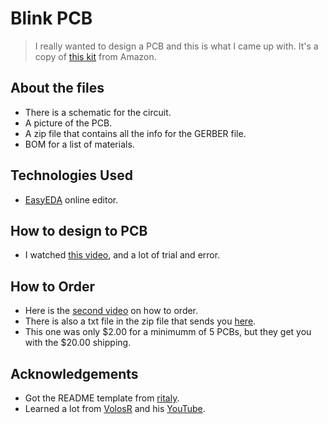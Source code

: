 # Blink PCB
> I really wanted to design a PCB and this is what I came up with. It's a copy of [this kit](https://www.amazon.com/Soldering-Electronics-Projects-Beginners-Electronic/dp/B017S00DJ2/ref=sr_1_1_sspa?gclid=Cj0KCQjwheyUBhD-ARIsAHJNM-N9SVTMwgUsSolK33_ot3CMvKtD43hRroDSQQUKsSgzvq0O3GrxCB4aAtQ6EALw_wcB&hvadid=580936993378&hvdev=c&hvlocphy=9032638&hvnetw=g&hvqmt=e&hvrand=16043670597574889874&hvtargid=kwd-410807753699&hydadcr=977_1014986911&keywords=solder+practice+kit&qid=1654355867&sr=8-1-spons&psc=1&smid=A3GF6NL7EKJZCM&spLa=ZW5jcnlwdGVkUXVhbGlmaWVyPUExS0hMMFNKV0dFQkM0JmVuY3J5cHRlZElkPUEwNTM2NjE2MTE5TUNNWTBURlc5RSZlbmNyeXB0ZWRBZElkPUEwNjk0MDY5M0ZETzZQUFBUNDBMUiZ3aWRnZXROYW1lPXNwX2F0ZiZhY3Rpb249Y2xpY2tSZWRpcmVjdCZkb05vdExvZ0NsaWNrPXRydWU=) from Amazon.


## About the files
* There is a schematic for the circuit.
* A picture of the PCB.
* A zip file that contains all the info for the GERBER file.
* BOM for a list of materials.


## Technologies Used
- [EasyEDA](https://easyeda.com/editor) online editor.


## How to design to PCB
- I watched [this video](https://youtu.be/q9fgMhfEzko), and a lot of trial and error.

## How to Order
- Here is the [second video](https://youtu.be/SGsfiHOE9Fk) on how to order.
- There is also a txt file in the zip file that sends you [here](https://docs.easyeda.com/en/PCB/Order-PCB).
- This one was only $2.00 for a minimumm of 5 PCBs, but they get you with the $20.00 shipping.


## Acknowledgements
- Got the README template from [ritaly](https://github.com/ritaly/README-cheatsheet).
- Learned a lot from [VolosR](https://github.com/VolosR) and his [YouTube](https://www.youtube.com/c/VolosProjects).
